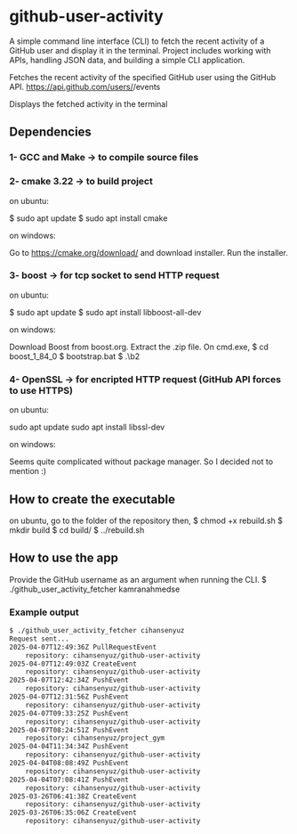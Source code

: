 # github-user-activity

A simple command line interface (CLI) to fetch the recent activity of a GitHub user and display it in the terminal.
Project includes working with APIs, handling JSON data, and building a simple CLI application.

Fetches the recent activity of the specified GitHub user using the GitHub API.
https://api.github.com/users/<username>/events

Displays the fetched activity in the terminal

## Dependencies

### 1- GCC and Make -> to compile source files

### 2- cmake 3.22 -> to build project

on ubuntu:

$ sudo apt update
$ sudo apt install cmake

on windows:

Go to https://cmake.org/download/ and download installer. Run the installer.

### 3- boost -> for tcp socket to send HTTP request

on ubuntu:

$ sudo apt update
$ sudo apt install libboost-all-dev

on windows:

Download Boost from boost.org. Extract the .zip file. On cmd.exe,
$ cd boost_1_84_0
$ bootstrap.bat
$ .\b2

### 4- OpenSSL -> for encripted HTTP request (GitHub API forces to use HTTPS)

on ubuntu:

sudo apt update
sudo apt install libssl-dev

on windows:

Seems quite complicated without package manager. So I decided not to mention :)

## How to create the executable

on ubuntu, go to the folder of the repository
then,
$ chmod +x rebuild.sh
$ mkdir build
$ cd build/
$ ../rebuild.sh

## How to use the app

Provide the GitHub username as an argument when running the CLI.
$ ./github_user_activity_fetcher kamranahmedse

### Example output

```bash
$ ./github_user_activity_fetcher cihansenyuz
Request sent...
2025-04-07T12:49:36Z PullRequestEvent
	repository: cihansenyuz/github-user-activity
2025-04-07T12:49:03Z CreateEvent
	repository: cihansenyuz/github-user-activity
2025-04-07T12:42:34Z PushEvent
	repository: cihansenyuz/github-user-activity
2025-04-07T12:31:56Z PushEvent
	repository: cihansenyuz/github-user-activity
2025-04-07T09:33:25Z PushEvent
	repository: cihansenyuz/github-user-activity
2025-04-07T08:24:51Z PushEvent
	repository: cihansenyuz/project_gym
2025-04-04T11:34:34Z PushEvent
	repository: cihansenyuz/github-user-activity
2025-04-04T08:08:49Z PushEvent
	repository: cihansenyuz/github-user-activity
2025-04-04T07:08:41Z PushEvent
	repository: cihansenyuz/github-user-activity
2025-03-26T06:41:38Z CreateEvent
	repository: cihansenyuz/github-user-activity
2025-03-26T06:35:06Z CreateEvent
	repository: cihansenyuz/github-user-activity
